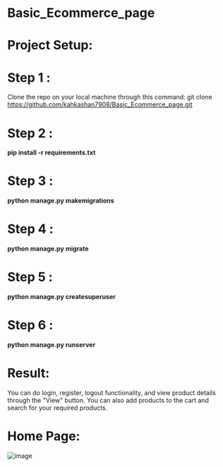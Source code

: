 # Basic_Ecommerce_page
# Project Setup:
# Step 1 :
Clone the repo on your local machine through this command: git clone https://github.com/kahkashan7908/Basic_Ecommerce_page.git
# Step 2 : 
**pip install -r requirements.txt**
# Step 3 :  
**python manage.py makemigrations**
# Step 4 : 
**python manage.py migrate**
# Step 5 : 
**python manage.py createsuperuser**
# Step 6 :
**python manage.py runserver**
# Result:
You can do login, register, logout functionality, and view product details through the "View" button. You can also add products to the cart and search for your required products.
# Home Page:
![image](https://github.com/kahkashan7908/Basic_Ecommerce_page/assets/109336765/4b92987e-3dfc-4f55-ba39-d632fe05b33c)







